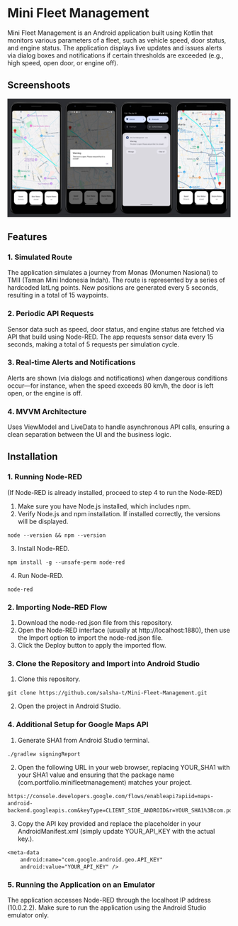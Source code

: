 # Mini Fleet Management
Mini Fleet Management is an Android application built using Kotlin that monitors various parameters of a fleet, such as vehicle speed, door status, and engine status. The application displays live updates and issues alerts via dialog boxes and notifications if certain thresholds are exceeded (e.g., high speed, open door, or engine off).

## Screenshoots
![Image Alt](https://github.com/salsha-t/Mini-Fleet-Management/blob/0059fd09b8794d8bbf4ff94ea784803cb103ed87/app_screenshot.jpg)

## Features
### 1. Simulated Route
The application simulates a journey from Monas (Monumen Nasional) to TMII (Taman Mini Indonesia Indah). The route is represented by a series of hardcoded latLng points. New positions are generated every 5 seconds, resulting in a total of 15 waypoints.
### 2. Periodic API Requests
Sensor data such as speed, door status, and engine status are fetched via API that build using Node-RED. The app requests sensor data every 15 seconds, making a total of 5 requests per simulation cycle.
### 3. Real-time Alerts and Notifications
Alerts are shown (via dialogs and notifications) when dangerous conditions occur—for instance, when the speed exceeds 80 km/h, the door is left open, or the engine is off.
### 4. MVVM Architecture
Uses ViewModel and LiveData to handle asynchronous API calls, ensuring a clean separation between the UI and the business logic.

## Installation
### 1. Running Node-RED
(If Node-RED is already installed, proceed to step 4 to run the Node-RED)
1. Make sure you have Node.js installed, which includes npm.
2. Verify Node.js and npm installation. If installed correctly, the versions will be displayed.
```shell
node --version && npm --version
```
3. Install Node-RED.
```shell
npm install -g --unsafe-perm node-red
```
4. Run Node-RED.
```shell
node-red
```

### 2. Importing Node-RED Flow
1. Download the node-red.json file from this repository.
2. Open the Node-RED interface (usually at http://localhost:1880), then use the Import option to import the node-red.json file.
3. Click the Deploy button to apply the imported flow.

### 3. Clone the Repository and Import into Android Studio
1. Clone this repository.
```shell
git clone https://github.com/salsha-t/Mini-Fleet-Management.git
```
2. Open the project in Android Studio.

### 4. Additional Setup for Google Maps API
1. Generate SHA1 from Android Studio terminal.
```shell
./gradlew signingReport
```
2. Open the following URL in your web browser, replacing YOUR_SHA1 with your SHA1 value and ensuring that the package name (com.portfolio.minifleetmanagement) matches your project.
```shell
https://console.developers.google.com/flows/enableapi?apiid=maps-android-backend.googleapis.com&keyType=CLIENT_SIDE_ANDROID&r=YOUR_SHA1%3Bcom.portfolio.minifleetmanagement
```
3. Copy the API key provided and replace the placeholder in your AndroidManifest.xml (simply update YOUR_API_KEY with the actual key.).
```shell
<meta-data
    android:name="com.google.android.geo.API_KEY"
    android:value="YOUR_API_KEY" />
```

### 5. Running the Application on an Emulator
The application accesses Node-RED through the localhost IP address (10.0.2.2).
Make sure to run the application using the Android Studio emulator only.





